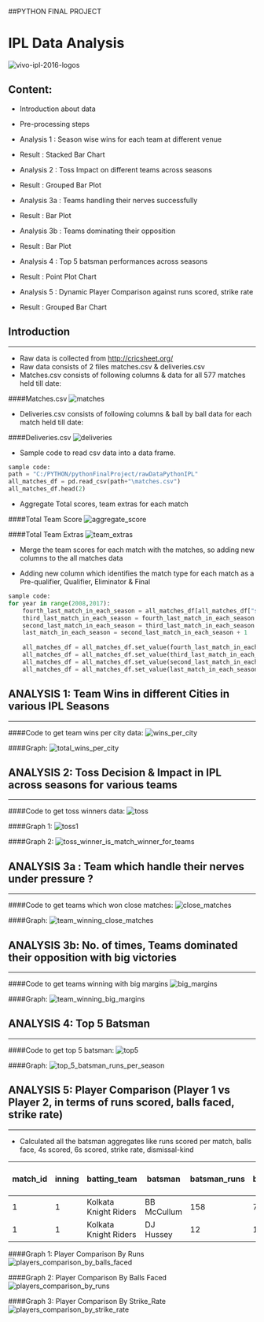 ##PYTHON FINAL PROJECT

# IPL Data Analysis
![vivo-ipl-2016-logos](https://cloud.githubusercontent.com/assets/12143009/21077436/631cfbe6-bf19-11e6-8889-72b7adda39cc.jpg)

## Content:

 * Introduction about data 
 
 * Pre-processing steps
 
 * Analysis 1 : Season wise wins for each team at different venue
  * Result : Stacked Bar Chart
  
 * Analysis 2 : Toss Impact on different teams across seasons
  * Result : Grouped Bar Plot
  
 * Analysis 3a : Teams handling their nerves successfully
  * Result : Bar Plot
 
 * Analysis 3b : Teams dominating their opposition
  * Result : Bar Plot
  
 * Analysis 4 : Top 5 batsman performances across seasons
  * Result : Point Plot Chart
  
 * Analysis 5 : Dynamic Player Comparison against runs scored, strike rate
  * Result : Grouped Bar Chart


## Introduction
**************************************************************************************************************************************
* Raw data is collected from http://cricsheet.org/
* Raw data consists of 2 files matches.csv & deliveries.csv
* Matches.csv consists of following columns & data for all 577 matches held till date:

####Matches.csv
![matches](https://cloud.githubusercontent.com/assets/12143009/21074980/29cbd1e4-bed5-11e6-99f7-f34b0e96c649.PNG)


* Deliveries.csv consists of following columns & ball by ball data for each match held till date:

####Deliveries.csv
![deliveries](https://cloud.githubusercontent.com/assets/12143009/21075002/92e64754-bed5-11e6-9584-3759332e982e.PNG)


* Sample code to read csv data into a data frame.
```python 
sample code:
path = "C:/PYTHON/pythonFinalProject/rawDataPythonIPL"
all_matches_df = pd.read_csv(path+"\matches.csv")
all_matches_df.head(2)
```


* Aggregate Total scores, team extras for each match


####Total Team Score
![aggregate_score](https://cloud.githubusercontent.com/assets/12143009/21077857/7c0a66a8-bf27-11e6-9060-9920547ef46f.PNG)


####Total Team Extras
![team_extras](https://cloud.githubusercontent.com/assets/12143009/21077495/768daac0-bf1b-11e6-8d37-fcc2cd4c691f.PNG)


* Merge the team scores for each match with the matches, so adding new columns to the all matches data

* Adding new column which identifies the match type for each match as a Pre-qualifier, Qualifier, Eliminator & Final
```python 
sample code:
for year in range(2008,2017):
    fourth_last_match_in_each_season = all_matches_df[all_matches_df["season"] == year][-4:].index.values[0]
    third_last_match_in_each_season = fourth_last_match_in_each_season + 1
    second_last_match_in_each_season = third_last_match_in_each_season + 1
    last_match_in_each_season = second_last_match_in_each_season + 1
    
    all_matches_df = all_matches_df.set_value(fourth_last_match_in_each_season, "match-type" , "Qualifier-1")
    all_matches_df = all_matches_df.set_value(third_last_match_in_each_season, "match-type" , "Eliminator")
    all_matches_df = all_matches_df.set_value(second_last_match_in_each_season, "match-type" , "Qualifier-2")
    all_matches_df = all_matches_df.set_value(last_match_in_each_season, "match-type" , "Final")
```


## ANALYSIS 1: Team Wins in different Cities in various IPL Seasons
**************************************************************************************************************************************

####Code to get team wins per city data:
![wins_per_city](https://cloud.githubusercontent.com/assets/12143009/21075113/013af3f6-bed8-11e6-8d2b-cb714f90ff04.PNG)


####Graph:
![total_wins_per_city](https://cloud.githubusercontent.com/assets/12143009/21075123/334732ce-bed8-11e6-8f45-e244cbfcb7ea.png)




## ANALYSIS 2: Toss Decision & Impact in IPL across seasons for various teams
**************************************************************************************************************************************

####Code to get toss winners data:
![toss](https://cloud.githubusercontent.com/assets/12143009/21075145/a5d8ad18-bed8-11e6-937a-e0d554db932e.PNG)


####Graph 1:
![toss1](https://cloud.githubusercontent.com/assets/12143009/21077917/4b0a3f86-bf29-11e6-9e1b-be9434f1f149.PNG)


####Graph 2:
![toss_winner_is_match_winner_for_teams](https://cloud.githubusercontent.com/assets/12143009/21077397/1b957236-bf18-11e6-8022-0f2ad0aa273c.png)



## ANALYSIS 3a : Team which handle their nerves under pressure ?
**************************************************************************************************************************************

####Code to get teams which won close matches:
![close_matches](https://cloud.githubusercontent.com/assets/12143009/21075168/6b67ae6c-bed9-11e6-8c90-246e84fa305c.PNG)


####Graph:
![team_winning_close_matches](https://cloud.githubusercontent.com/assets/12143009/21075174/91d5428a-bed9-11e6-8884-0bd6569e8522.png)



## ANALYSIS 3b: No. of times, Teams dominated their opposition with big victories
**************************************************************************************************************************************

####Code to get teams winning with big margins
![big_margins](https://cloud.githubusercontent.com/assets/12143009/21075191/dcd19fea-bed9-11e6-83cc-1585a7afe6de.PNG)


####Graph:
![team_winning_big_margins](https://cloud.githubusercontent.com/assets/12143009/21075199/f532bb28-bed9-11e6-8b61-5c255d78efce.png)



## ANALYSIS 4: Top 5 Batsman
**************************************************************************************************************************************

####Code to get top 5 batsman:
![top5](https://cloud.githubusercontent.com/assets/12143009/21075230/70cd4802-beda-11e6-8cc4-bc2187581024.PNG)


####Graph:
![top_5_batsman_runs_per_season](https://cloud.githubusercontent.com/assets/12143009/21075237/8a4e9ed4-beda-11e6-93b0-35ec2b830406.png)


## ANALYSIS 5: Player Comparison (Player 1 vs Player 2, in terms of runs scored, balls faced, strike rate)
**************************************************************************************************************************************

* Calculated all the batsman aggregates like runs scored per match, balls face, 4s scored, 6s scored, strike rate, dismissal-kind



match_id | inning | batting_team | batsman | batsman_runs | balls_faced | Strike-Rate | More-Than-30 | More-Than-50 | More-Than-100 | 4s | 6s | dismissal_kind | fielder
----- | ----- | ----- | ----- | ----- | ----- | ----- | ----- | ----- | ----- | ----- | ----- | ----- | ----- 
1 | 1 | Kolkata Knight Riders|BB McCullum|158|73.0|216.44|1|1|1|10|13|0|0
1 | 1 | Kolkata Knight Riders|DJ Hussey|12|12.0|100.00|0|0|0|1|0|caught|CL White




####Graph 1: Player Comparison By Runs
![players_comparison_by_balls_faced](https://cloud.githubusercontent.com/assets/12143009/21075260/05287328-bedb-11e6-8c94-92e5c7cbe1c0.png)

####Graph 2: Player Comparison By Balls Faced
![players_comparison_by_runs](https://cloud.githubusercontent.com/assets/12143009/21075261/0a49e850-bedb-11e6-87d4-3a6fe4403e01.png)


####Graph 3: Player Comparison By Strike_Rate
![players_comparison_by_strike_rate](https://cloud.githubusercontent.com/assets/12143009/21075262/0eb2608e-bedb-11e6-94b0-7fb7195bf088.png)








